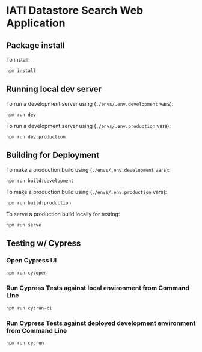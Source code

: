 # IATI Datastore Search Web Application

## Package install
To install:

`npm install`
  
## Running local dev server

To run a development server using (`./envs/.env.development` vars):

`npm run dev`

To run a development server using (`./envs/.env.production` vars):

`npm run dev:production`

## Building for Deployment

To make a production build using (`./envs/.env.development` vars):

`npm run build:development`

To make a production build using (`./envs/.env.production` vars):

`npm run build:production`

To serve a production build locally for testing:

`npm run serve`

## Testing w/ Cypress

### Open Cypress UI

`npm run cy:open`

### Run Cypress Tests against local environment from Command Line

`npm run cy:run-ci`

### Run Cypress Tests against deployed development environment from Command Line

`npm run cy:run`
